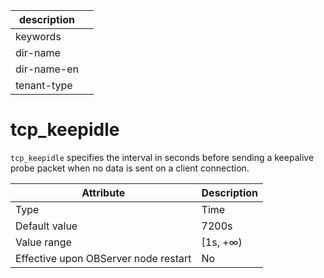 |description||
|---|---|
|keywords||
|dir-name||
|dir-name-en||
|tenant-type||

tcp_keepidle
=================================

`tcp_keepidle` specifies the interval in seconds before sending a keepalive probe packet when no data is sent on a client connection.


| Attribute | Description |
|------------------|----------|
| Type | Time |
| Default value | 7200s |
| Value range | \[1s, +∞) |
| Effective upon OBServer node restart | No |


